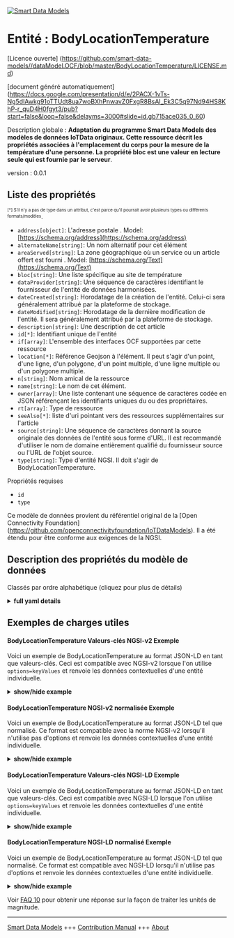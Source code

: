 <!-- 10-Header -->  
[![Smart Data Models](https://smartdatamodels.org/wp-content/uploads/2022/01/SmartDataModels_logo.png "Logo")](https://smartdatamodels.org)  
Entité : BodyLocationTemperature  
================================<!-- /10-Header -->  
<!-- 15-License -->  
[Licence ouverte] (https://github.com/smart-data-models//dataModel.OCF/blob/master/BodyLocationTemperature/LICENSE.md)  
[document généré automatiquement] (https://docs.google.com/presentation/d/e/2PACX-1vTs-Ng5dIAwkg91oTTUdt8ua7woBXhPnwavZ0FxgR8BsAI_Ek3C5q97Nd94HS8KhP-r_quD4H0fgyt3/pub?start=false&loop=false&delayms=3000#slide=id.gb715ace035_0_60)  
<!-- /15-License -->  
<!-- 20-Description -->  
Description globale : **Adaptation du programme Smart Data Models des modèles de données IoTData originaux. Cette ressource décrit les propriétés associées à l'emplacement du corps pour la mesure de la température d'une personne. La propriété bloc est une valeur en lecture seule qui est fournie par le serveur**.  
version : 0.0.1  
<!-- /20-Description -->  
<!-- 30-PropertiesList -->  

## Liste des propriétés  

<sup><sub>[*] S'il n'y a pas de type dans un attribut, c'est parce qu'il pourrait avoir plusieurs types ou différents formats/modèles</sub></sup>.  
- `address[object]`: L'adresse postale  . Model: [https://schema.org/address](https://schema.org/address)- `alternateName[string]`: Un nom alternatif pour cet élément  - `areaServed[string]`: La zone géographique où un service ou un article offert est fourni  . Model: [https://schema.org/Text](https://schema.org/Text)- `bloc[string]`: Une liste spécifique au site de température  - `dataProvider[string]`: Une séquence de caractères identifiant le fournisseur de l'entité de données harmonisées.  - `dateCreated[string]`: Horodatage de la création de l'entité. Celui-ci sera généralement attribué par la plateforme de stockage.  - `dateModified[string]`: Horodatage de la dernière modification de l'entité. Il sera généralement attribué par la plateforme de stockage.  - `description[string]`: Une description de cet article  - `id[*]`: Identifiant unique de l'entité  - `if[array]`: L'ensemble des interfaces OCF supportées par cette ressource  - `location[*]`: Référence Geojson à l'élément. Il peut s'agir d'un point, d'une ligne, d'un polygone, d'un point multiple, d'une ligne multiple ou d'un polygone multiple.  - `n[string]`: Nom amical de la ressource  - `name[string]`: Le nom de cet élément.  - `owner[array]`: Une liste contenant une séquence de caractères codée en JSON référençant les identifiants uniques du ou des propriétaires.  - `rt[array]`: Type de ressource  - `seeAlso[*]`: liste d'uri pointant vers des ressources supplémentaires sur l'article  - `source[string]`: Une séquence de caractères donnant la source originale des données de l'entité sous forme d'URL. Il est recommandé d'utiliser le nom de domaine entièrement qualifié du fournisseur source ou l'URL de l'objet source.  - `type[string]`: Type d'entité NGSI. Il doit s'agir de BodyLocationTemperature.  <!-- /30-PropertiesList -->  
<!-- 35-RequiredProperties -->  
Propriétés requises  
- `id`  - `type`  <!-- /35-RequiredProperties -->  
<!-- 40-RequiredProperties -->  
Ce modèle de données provient du référentiel original de la [Open Connectivity Foundation] (https://github.com/openconnectivityfoundation/IoTDataModels). Il a été étendu pour être conforme aux exigences de la NGSI.  
<!-- /40-RequiredProperties -->  
<!-- 50-DataModelHeader -->  
## Description des propriétés du modèle de données  
Classés par ordre alphabétique (cliquez pour plus de détails)  
<!-- /50-DataModelHeader -->  
<!-- 60-ModelYaml -->  
<details><summary><strong>full yaml details</strong></summary>    
```yaml  
BodyLocationTemperature:    
  description: 'Smart Data Models Program adaptation of the original IoTData data Models. This Resource describes the Properties associated with body location for temperature measurement of a person. The bloc Property is a read-only value that is provided by the Server.'    
  properties:    
    address:    
      description: 'The mailing address'    
      properties:    
        addressCountry:    
          description: 'Property. The country. For example, Spain. Model:''https://schema.org/addressCountry'''    
          type: string    
        addressLocality:    
          description: 'Property. The locality in which the street address is, and which is in the region. Model:''https://schema.org/addressLocality'''    
          type: string    
        addressRegion:    
          description: 'Property. The region in which the locality is, and which is in the country. Model:''https://schema.org/addressRegion'''    
          type: string    
        postOfficeBoxNumber:    
          description: 'Property. The post office box number for PO box addresses. For example, 03578. Model:''https://schema.org/postOfficeBoxNumber'''    
          type: string    
        postalCode:    
          description: 'Property. The postal code. For example, 24004. Model:''https://schema.org/https://schema.org/postalCode'''    
          type: string    
        streetAddress:    
          description: 'Property. The street address. Model:''https://schema.org/streetAddress'''    
          type: string    
      type: object    
      x-ngsi:    
        model: https://schema.org/address    
        type: Property    
    alternateName:    
      description: 'An alternative name for this item'    
      type: string    
      x-ngsi:    
        type: Property    
    areaServed:    
      description: 'The geographic area where a service or offered item is provided'    
      type: string    
      x-ngsi:    
        model: https://schema.org/Text    
        type: Property    
    bloc:    
      description: 'A list specific to temperature site'    
      enum:    
        - axillary    
        - body    
        - ear    
        - finger    
        - gitract    
        - mouth    
        - rectum    
        - toe    
        - tympanum    
      readOnly: true    
      type: string    
      x-ngsi:    
        type: Property    
    dataProvider:    
      description: 'A sequence of characters identifying the provider of the harmonised data entity.'    
      type: string    
      x-ngsi:    
        type: Property    
    dateCreated:    
      description: 'Entity creation timestamp. This will usually be allocated by the storage platform.'    
      format: date-time    
      type: string    
      x-ngsi:    
        type: Property    
    dateModified:    
      description: 'Timestamp of the last modification of the entity. This will usually be allocated by the storage platform.'    
      format: date-time    
      type: string    
      x-ngsi:    
        type: Property    
    description:    
      description: 'A description of this item'    
      type: string    
      x-ngsi:    
        type: Property    
    id:    
      anyOf: &bodylocationtemperature_-_properties_-_owner_-_items_-_anyof    
        - description: 'Property. Identifier format of any NGSI entity'    
          maxLength: 256    
          minLength: 1    
          pattern: ^[\w\-\.\{\}\$\+\*\[\]`|~^@!,:\\]+$    
          type: string    
        - description: 'Property. Identifier format of any NGSI entity'    
          format: uri    
          type: string    
      description: 'Unique identifier of the entity'    
      x-ngsi:    
        type: Property    
    if:    
      description: 'The OCF Interface set supported by this Resource'    
      items:    
        enum:    
          - oic.if.s    
          - oic.if.baseline    
        maxLength: 64    
        type: string    
      minItems: 1    
      readOnly: true    
      type: array    
      uniqueItems: true    
      x-ngsi:    
        type: Property    
    location:    
      description: 'Geojson reference to the item. It can be Point, LineString, Polygon, MultiPoint, MultiLineString or MultiPolygon'    
      oneOf:    
        - description: 'Geoproperty. Geojson reference to the item. Point'    
          properties:    
            bbox:    
              items:    
                type: number    
              minItems: 4    
              type: array    
            coordinates:    
              items:    
                type: number    
              minItems: 2    
              type: array    
            type:    
              enum:    
                - Point    
              type: string    
          required:    
            - type    
            - coordinates    
          title: 'GeoJSON Point'    
          type: object    
        - description: 'Geoproperty. Geojson reference to the item. LineString'    
          properties:    
            bbox:    
              items:    
                type: number    
              minItems: 4    
              type: array    
            coordinates:    
              items:    
                items:    
                  type: number    
                minItems: 2    
                type: array    
              minItems: 2    
              type: array    
            type:    
              enum:    
                - LineString    
              type: string    
          required:    
            - type    
            - coordinates    
          title: 'GeoJSON LineString'    
          type: object    
        - description: 'Geoproperty. Geojson reference to the item. Polygon'    
          properties:    
            bbox:    
              items:    
                type: number    
              minItems: 4    
              type: array    
            coordinates:    
              items:    
                items:    
                  items:    
                    type: number    
                  minItems: 2    
                  type: array    
                minItems: 4    
                type: array    
              type: array    
            type:    
              enum:    
                - Polygon    
              type: string    
          required:    
            - type    
            - coordinates    
          title: 'GeoJSON Polygon'    
          type: object    
        - description: 'Geoproperty. Geojson reference to the item. MultiPoint'    
          properties:    
            bbox:    
              items:    
                type: number    
              minItems: 4    
              type: array    
            coordinates:    
              items:    
                items:    
                  type: number    
                minItems: 2    
                type: array    
              type: array    
            type:    
              enum:    
                - MultiPoint    
              type: string    
          required:    
            - type    
            - coordinates    
          title: 'GeoJSON MultiPoint'    
          type: object    
        - description: 'Geoproperty. Geojson reference to the item. MultiLineString'    
          properties:    
            bbox:    
              items:    
                type: number    
              minItems: 4    
              type: array    
            coordinates:    
              items:    
                items:    
                  items:    
                    type: number    
                  minItems: 2    
                  type: array    
                minItems: 2    
                type: array    
              type: array    
            type:    
              enum:    
                - MultiLineString    
              type: string    
          required:    
            - type    
            - coordinates    
          title: 'GeoJSON MultiLineString'    
          type: object    
        - description: 'Geoproperty. Geojson reference to the item. MultiLineString'    
          properties:    
            bbox:    
              items:    
                type: number    
              minItems: 4    
              type: array    
            coordinates:    
              items:    
                items:    
                  items:    
                    items:    
                      type: number    
                    minItems: 2    
                    type: array    
                  minItems: 4    
                  type: array    
                type: array    
              type: array    
            type:    
              enum:    
                - MultiPolygon    
              type: string    
          required:    
            - type    
            - coordinates    
          title: 'GeoJSON MultiPolygon'    
          type: object    
      x-ngsi:    
        type: Geoproperty    
    n:    
      description: 'Friendly name of the Resource'    
      maxLength: 64    
      readOnly: true    
      type: string    
      x-ngsi:    
        type: Property    
    name:    
      description: 'The name of this item.'    
      type: string    
      x-ngsi:    
        type: Property    
    owner:    
      description: 'A List containing a JSON encoded sequence of characters referencing the unique Ids of the owner(s)'    
      items:    
        anyOf: *bodylocationtemperature_-_properties_-_owner_-_items_-_anyof    
        description: 'Property. Unique identifier of the entity'    
      type: array    
      x-ngsi:    
        type: Property    
    rt:    
      description: 'Resource Type'    
      items:    
        enum:    
          - oic.r.body.location.temperature    
        maxLength: 64    
        type: string    
      minItems: 1    
      readOnly: true    
      type: array    
      uniqueItems: true    
      x-ngsi:    
        type: Property    
    seeAlso:    
      description: 'list of uri pointing to additional resources about the item'    
      oneOf:    
        - items:    
            format: uri    
            type: string    
          minItems: 1    
          type: array    
        - format: uri    
          type: string    
      x-ngsi:    
        type: Property    
    source:    
      description: 'A sequence of characters giving the original source of the entity data as a URL. Recommended to be the fully qualified domain name of the source provider, or the URL to the source object.'    
      type: string    
      x-ngsi:    
        type: Property    
    type:    
      description: 'NGSI entity type. It has to be BodyLocationTemperature'    
      enum:    
        - BodyLocationTemperature    
      type: string    
      x-ngsi:    
        type: Property    
  required:    
    - id    
    - type    
  type: object    
  x-derived-from: https://github.com/OpenInterConnect/IoTDataModels/blob/master/BodyLocationTemperatureResURI.swagger.json    
  x-disclaimer: 'Redistribution and use in source and binary forms, with or without modification, are permitted  provided that the license conditions are met. Copyleft (c) 2021 Contributors to Smart Data Models Program'    
  x-license-url: https://github.com/smart-data-models/dataModel.OCF/blob/master/BodyLocationTemperature/LICENSE.md    
  x-model-schema: https://smart-data-models.github.io/dataModel.IoTDataModels/BodyLocationTemperature/schema.json    
  x-model-tags: OCF    
  x-version: 0.0.1    
```  
</details>    
<!-- /60-ModelYaml -->  
<!-- 70-MiddleNotes -->  
<!-- /70-MiddleNotes -->  
<!-- 80-Examples -->  
## Exemples de charges utiles  
#### BodyLocationTemperature Valeurs-clés NGSI-v2 Exemple  
Voici un exemple de BodyLocationTemperature au format JSON-LD en tant que valeurs-clés. Ceci est compatible avec NGSI-v2 lorsque l'on utilise `options=keyValues` et renvoie les données contextuelles d'une entité individuelle.  
<details><summary><strong>show/hide example</strong></summary>    
```json  
{  
  "id": "urn:ngsi-ld:BodyLocationTemperature:id:DVEE:22471005",  
  "dateCreated": "1986-05-14T05:25:58Z",  
  "dateModified": "2004-03-17T12:13:13Z",  
  "source": "Indeed professor interest hold might. Whose better reason letter. Statement hold church kind well much so commercial.",  
  "name": "Marriage behind gas appear door appear special. Message themselves person assume walk. Shoulder act road thus both season.",  
  "alternateName": "Fall old home understand old meet friend. Team at actually week dinner.",  
  "description": "Support red party owner never consumer. Whom long protect almost leader particular. Chance technology any notice which story.",  
  "dataProvider": "Hotel it increase especially home ball. Community smile station painting. Finish force effort worry cause region store just.",  
  "owner": [  
    "urn:ngsi-ld:BodyLocationTemperature:items:HNIK:73021014",  
    "urn:ngsi-ld:BodyLocationTemperature:items:JIZY:16075956"  
  ],  
  "seeAlso": [  
    "urn:ngsi-ld:BodyLocationTemperature:items:PJOG:26128975",  
    "urn:ngsi-ld:BodyLocationTemperature:items:CMDA:05499547"  
  ],  
  "location": {  
    "type": "Point",  
    "coordinates": [  
      7.4156865,  
      107.49888  
    ]  
  },  
  "address": {  
    "streetAddress": "Major popular tell usually fall avoid. Star claim show arrive determine.",  
    "addressLocality": "Help simply well front point news. Movement will report responsibility those field capital night. Special sit late mouth reason body actually.",  
    "addressRegion": "Fact brother act. Company traditional manage. Scientist manager shoulder draw.",  
    "addressCountry": "Hair include firm time. Degree son old skin painting whom service.",  
    "postalCode": "Station truth southern color. Former ever environmental low fly thing score recent. Seven indicate start modern education watch message election.",  
    "postOfficeBoxNumber": "Firm not friend. However over computer."  
  },  
  "areaServed": "Again collection ten. Agent evidence necessary already. Push something environment central young born no."  
}  
```  
</details>  
#### BodyLocationTemperature NGSI-v2 normalisée Exemple  
Voici un exemple de BodyLocationTemperature au format JSON-LD tel que normalisé. Ce format est compatible avec la norme NGSI-v2 lorsqu'il n'utilise pas d'options et renvoie les données contextuelles d'une entité individuelle.  
<details><summary><strong>show/hide example</strong></summary>    
```json  
{  
  "id": {  
    "type": "string",  
    "value": "urn:ngsi-ld:BodyLocationTemperature:id:DVEE:22471005"  
  },  
  "dateCreated": {  
    "format": "date-time",  
    "type": "string",  
    "value": "1986-05-14T05:25:58Z"  
  },  
  "dateModified": {  
    "format": "date-time",  
    "type": "string",  
    "value": "2004-03-17T12:13:13Z"  
  },  
  "source": {  
    "type": "string",  
    "value": "Indeed professor interest hold might. Whose better reason letter. Statement hold church kind well much so commercial."  
  },  
  "name": {  
    "type": "string",  
    "value": "Marriage behind gas appear door appear special. Message themselves person assume walk. Shoulder act road thus both season."  
  },  
  "alternateName": {  
    "type": "string",  
    "value": "Fall old home understand old meet friend. Team at actually week dinner."  
  },  
  "description": {  
    "type": "string",  
    "value": "Support red party owner never consumer. Whom long protect almost leader particular. Chance technology any notice which story."  
  },  
  "dataProvider": {  
    "type": "string",  
    "value": "Hotel it increase especially home ball. Community smile station painting. Finish force effort worry cause region store just."  
  },  
  "owner": {  
    "type": "array",  
    "value": [  
      "urn:ngsi-ld:BodyLocationTemperature:items:HNIK:73021014",  
      "urn:ngsi-ld:BodyLocationTemperature:items:JIZY:16075956"  
    ]  
  },  
  "seeAlso": {  
    "type": "array",  
    "value": [  
      "urn:ngsi-ld:BodyLocationTemperature:items:PJOG:26128975",  
      "urn:ngsi-ld:BodyLocationTemperature:items:CMDA:05499547"  
    ]  
  },  
  "location": {  
    "type": "object",  
    "value": {  
      "type": "Point",  
      "coordinates": [  
        7.4156865,  
        107.49888  
      ]  
    }  
  },  
  "address": {  
    "type": "object",  
    "value": {  
      "streetAddress": "Major popular tell usually fall avoid. Star claim show arrive determine.",  
      "addressLocality": "Help simply well front point news. Movement will report responsibility those field capital night. Special sit late mouth reason body actually.",  
      "addressRegion": "Fact brother act. Company traditional manage. Scientist manager shoulder draw.",  
      "addressCountry": "Hair include firm time. Degree son old skin painting whom service.",  
      "postalCode": "Station truth southern color. Former ever environmental low fly thing score recent. Seven indicate start modern education watch message election.",  
      "postOfficeBoxNumber": "Firm not friend. However over computer."  
    }  
  },  
  "areaServed": {  
    "type": "string",  
    "value": "Again collection ten. Agent evidence necessary already. Push something environment central young born no."  
  }  
}  
```  
</details>  
#### BodyLocationTemperature Valeurs-clés NGSI-LD Exemple  
Voici un exemple de BodyLocationTemperature au format JSON-LD en tant que valeurs-clés. Ceci est compatible avec NGSI-LD lorsque l'on utilise `options=keyValues` et renvoie les données contextuelles d'une entité individuelle.  
<details><summary><strong>show/hide example</strong></summary>    
```json  
{  
    "id": "urn:ngsi-ld:BodyLocationTemperature:id:DVEE:22471005",  
    "dateCreated": "1986-05-14T05:25:58Z",  
    "dateModified": "2004-03-17T12:13:13Z",  
    "source": "Indeed professor interest hold might. Whose better reason letter. Statement hold church kind well much so commercial.",  
    "name": "Marriage behind gas appear door appear special. Message themselves person assume walk. Shoulder act road thus both season.",  
    "alternateName": "Fall old home understand old meet friend. Team at actually week dinner.",  
    "description": "Support red party owner never consumer. Whom long protect almost leader particular. Chance technology any notice which story.",  
    "dataProvider": "Hotel it increase especially home ball. Community smile station painting. Finish force effort worry cause region store just.",  
    "owner": [  
        "urn:ngsi-ld:BodyLocationTemperature:items:HNIK:73021014",  
        "urn:ngsi-ld:BodyLocationTemperature:items:JIZY:16075956"  
    ],  
    "seeAlso": [  
        "urn:ngsi-ld:BodyLocationTemperature:items:PJOG:26128975",  
        "urn:ngsi-ld:BodyLocationTemperature:items:CMDA:05499547"  
    ],  
    "location": {  
        "type": "Point",  
        "coordinates": [  
            7.4156865,  
            107.49888  
        ]  
    },  
    "address": {  
        "streetAddress": "Major popular tell usually fall avoid. Star claim show arrive determine.",  
        "addressLocality": "Help simply well front point news. Movement will report responsibility those field capital night. Special sit late mouth reason body actually.",  
        "addressRegion": "Fact brother act. Company traditional manage. Scientist manager shoulder draw.",  
        "addressCountry": "Hair include firm time. Degree son old skin painting whom service.",  
        "postalCode": "Station truth southern color. Former ever environmental low fly thing score recent. Seven indicate start modern education watch message election.",  
        "postOfficeBoxNumber": "Firm not friend. However over computer."  
    },  
    "areaServed": "Again collection ten. Agent evidence necessary already. Push something environment central young born no.",  
    "@context": [  
        "https://smartdatamodels.org/context.jsonld",  
        "https://raw.githubusercontent.com/smart-data-models/dataModel.OCF/master/context.jsonld"  
    ]  
}  
```  
</details>  
#### BodyLocationTemperature NGSI-LD normalisé Exemple  
Voici un exemple de BodyLocationTemperature au format JSON-LD tel que normalisé. Ce format est compatible avec NGSI-LD lorsqu'il n'utilise pas d'options et renvoie les données contextuelles d'une entité individuelle.  
<details><summary><strong>show/hide example</strong></summary>    
```json  
{  
    "id": "urn:ngsi-ld:BodyLocationTemperature:id:JKQS:15774687",  
    "dateCreated": {  
        "type": "Property",  
        "value": {  
            "@type": "DateTime",  
            "@value": "2002-12-03T00:56:09Z"  
        }  
    },  
    "dateModified": {  
        "type": "Property",  
        "value": {  
            "@type": "DateTime",  
            "@value": "2013-09-18T04:07:02Z"  
        }  
    },  
    "source": {  
        "type": "Property",  
        "value": "Military market through. Task environment college oil tonight sometimes else."  
    },  
    "name": {  
        "type": "Property",  
        "value": "Agree school entire themselves east want vote. Once hot industry research yet stock fight reality."  
    },  
    "alternateName": {  
        "type": "Property",  
        "value": "Friend its speech much time. Senior town really different spend matter."  
    },  
    "description": {  
        "type": "Property",  
        "value": "Picture believe cell agency. Six body radio behavior she cold."  
    },  
    "dataProvider": {  
        "type": "Property",  
        "value": "Those now statement build firm think. Medical others for season return his."  
    },  
    "owner": {  
        "type": "Property",  
        "value": [  
            "urn:ngsi-ld:BodyLocationTemperature:items:QSWE:40587381",  
            "urn:ngsi-ld:BodyLocationTemperature:items:XUGP:16309252"  
        ]  
    },  
    "seeAlso": {  
        "type": "Property",  
        "value": [  
            "urn:ngsi-ld:BodyLocationTemperature:items:IUGS:31998308"  
        ]  
    },  
    "location": {  
        "type": "Property",  
        "value": {  
            "type": "Point",  
            "coordinates": [  
                6.908481,  
                179.542808  
            ]  
        }  
    },  
    "address": {  
        "type": "Property",  
        "value": {  
            "streetAddress": "Little cold believe third sure news individual. As everything short energy. Radio on store become plant responsibility. Development sometimes authority herself.",  
            "addressLocality": "Life price onto traditional learn break play. Type eye edge fight child avoid really measure. North administration quality artist simple police. Back generation main method employee possible.",  
            "addressRegion": "American involve fight part choice way early. Item skill rule voice instead when. Of once oil somebody yeah.",  
            "addressCountry": "Particularly note hospital call dinner. Financial think magazine fill window.",  
            "postalCode": "Sure road special financial camera rule someone.",  
            "postOfficeBoxNumber": "Manage challenge suffer idea perform. Certain score able decide near."  
        }  
    },  
    "areaServed": {  
        "type": "Property",  
        "value": "Central hot save view nature window suddenly. Free eye build commercial."  
    },  
    "@context": [  
        "https://smartdatamodels.org/context.jsonld",  
        "https://raw.githubusercontent.com/smart-data-models/dataModel.OCF/master/context.jsonld"  
    ]  
}  
```  
</details><!-- /80-Examples -->  
<!-- 90-FooterNotes -->  
<!-- /90-FooterNotes -->  
<!-- 95-Units -->  
Voir [FAQ 10](https://smartdatamodels.org/index.php/faqs/) pour obtenir une réponse sur la façon de traiter les unités de magnitude.  
<!-- /95-Units -->  
<!-- 97-LastFooter -->  
---  
[Smart Data Models](https://smartdatamodels.org) +++ [Contribution Manual](https://bit.ly/contribution_manual) +++ [About](https://bit.ly/Introduction_SDM)<!-- /97-LastFooter -->  
